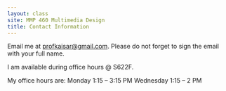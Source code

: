 ```yaml
---
layout: class
site: MMP 460 Multimedia Design
title: Contact Information
---
```


Email me at profkaisar@gmail.com. Please do not forget to sign the email with your full name.

I am available during office hours @ S622F.

My office hours are:
Monday 1:15 – 3:15 PM
Wednesday 1:15 – 2 PM
